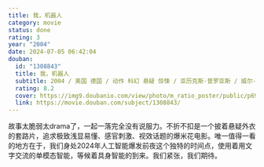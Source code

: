 ```yaml
---
title: 我，机器人
category: movie
status: done
rating: 3
year: "2004"
date: 2024-07-05 06:42:04
douban:
  id: "1308843"
  title: 我，机器人
  subtitle: 2004 / 美国 德国 / 动作 科幻 悬疑 惊悚 / 亚历克斯·普罗亚斯 / 威尔·史密斯 布里吉特·莫伊纳汉
  rating: 8.2
  cover: https://img9.doubanio.com/view/photo/m_ratio_poster/public/p691069814.jpg
  link: https://movie.douban.com/subject/1308843/
---
```


故事太脆弱太drama了，一起一落完全没有说服力。不折不扣是一个披着悬疑外衣的套路片，追求极致浅显易懂、感官刺激、视效话题的爆米花电影。唯一值得一看的地方在于，我们身处2024年人工智能爆发前夜这个独特的时间点，使用着用文字交流的单模态智能，等候着具身智能的到来。我们紧张，我们期待。